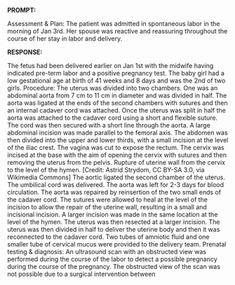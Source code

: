 **PROMPT:**

Assessment & Plan:  The patient was admitted in spontaneous labor in the morning of Jan 3rd. Her spouse was reactive and reassuring throughout the course of her stay in labor and delivery.

**RESPONSE:**

  The fetus had been delivered earlier on Jan 1st with the midwife having indicated pre-term labor and a positive pregnancy test. The baby girl had a low gestational age at birth of 41 weeks and 8 days and was the 2nd of two girls.  Procedure:  The uterus was divided into two chambers. One was an abdominal aorta from 7 cm to 11 cm in diameter and was divided in half. The aorta was ligated at the ends of the second chambers with sutures and then an internal cadaver cord was attached. Once the uterus was split in half the aorta was attached to the cadaver cord using a short and flexible suture. The cord was then secured with a short line through the aorta. A large abdominal incision was made parallel to the femoral axis. The abdomen was then divided into the upper and lower thirds, with a small incision at the level of the iliac crest. The vagina was cut to expose the rectum. The cervix was incised at the base with the aim of opening the cervix with sutures and then removing the uterus from the pelvis.  Rupture of uterine wall from the cervix to the level of the hymen. [Credit: Astrid Strydom, CC BY-SA 3.0, via Wikimedia Commons]  The aortic ligated the second chamber of the uterus. The umbilical cord was delivered. The aorta was left for 2-3 days for blood circulation. The aorta was repaired by reinsertion of the two small ends of the cadaver cord. The sutures were allowed to heal at the level of the incision to allow the repair of the uterine wall, resulting in a small and incisional incision. A larger incision was made in the same location at the level of the hymen. The uterus was then resected at a larger incision. The uterus was then divided in half to deliver the uterine body and then it was reconnected to the cadaver cord. Two tubes of amniotic fluid and one smaller tube of cervical mucus were provided to the delivery team.  Prenatal testing & diagnosis: An ultrasound scan with an obstructed view was performed during the course of the labor to detect a possible pregnancy during the course of the pregnancy. The obstructed view of the scan was not possible due to a surgical intervention between